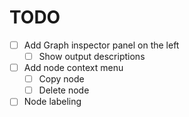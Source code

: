 # TODO

- [ ] Add Graph inspector panel on the left
  - [ ] Show output descriptions

- [ ] Add node context menu
  - [ ] Copy node
  - [ ] Delete node

- [ ] Node labeling
